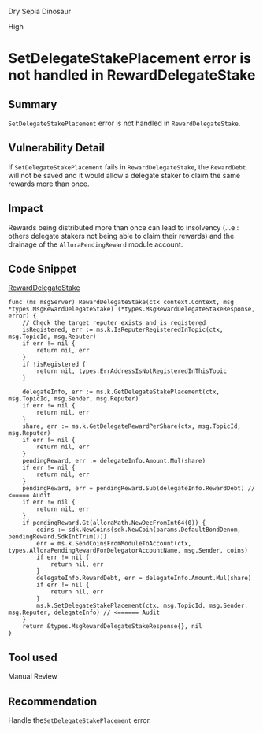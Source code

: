 Dry Sepia Dinosaur

High

# SetDelegateStakePlacement error is not handled in RewardDelegateStake

## Summary
`SetDelegateStakePlacement` error is not handled in `RewardDelegateStake`.

## Vulnerability Detail
If `SetDelegateStakePlacement` fails in `RewardDelegateStake`, the `RewardDebt` will not be saved and it would allow a delegate staker to claim the same rewards more than once.

## Impact
Rewards being distributed more than once can lead to insolvency (.i.e : others delegate stakers not being able to claim their rewards) and the drainage of the `AlloraPendingReward` module account.

## Code Snippet
[RewardDelegateStake](https://github.com/sherlock-audit/2024-06-allora/blob/main/allora-chain/x/emissions/keeper/msgserver/msg_server_stake.go#L270C21-L309)
```solidity
func (ms msgServer) RewardDelegateStake(ctx context.Context, msg *types.MsgRewardDelegateStake) (*types.MsgRewardDelegateStakeResponse, error) {
	// Check the target reputer exists and is registered
	isRegistered, err := ms.k.IsReputerRegisteredInTopic(ctx, msg.TopicId, msg.Reputer)
	if err != nil {
		return nil, err
	}
	if !isRegistered {
		return nil, types.ErrAddressIsNotRegisteredInThisTopic
	}

	delegateInfo, err := ms.k.GetDelegateStakePlacement(ctx, msg.TopicId, msg.Sender, msg.Reputer)
	if err != nil {
		return nil, err
	}
	share, err := ms.k.GetDelegateRewardPerShare(ctx, msg.TopicId, msg.Reputer)
	if err != nil {
		return nil, err
	}
	pendingReward, err := delegateInfo.Amount.Mul(share)
	if err != nil {
		return nil, err
	}
	pendingReward, err = pendingReward.Sub(delegateInfo.RewardDebt) // <===== Audit
	if err != nil {
		return nil, err
	}
	if pendingReward.Gt(alloraMath.NewDecFromInt64(0)) {
		coins := sdk.NewCoins(sdk.NewCoin(params.DefaultBondDenom, pendingReward.SdkIntTrim()))
		err = ms.k.SendCoinsFromModuleToAccount(ctx, types.AlloraPendingRewardForDelegatorAccountName, msg.Sender, coins)
		if err != nil {
			return nil, err
		}
		delegateInfo.RewardDebt, err = delegateInfo.Amount.Mul(share)
		if err != nil {
			return nil, err
		}
		ms.k.SetDelegateStakePlacement(ctx, msg.TopicId, msg.Sender, msg.Reputer, delegateInfo) // <====== Audit
	}
	return &types.MsgRewardDelegateStakeResponse{}, nil
}
```

## Tool used
Manual Review

## Recommendation
Handle the`SetDelegateStakePlacement` error.